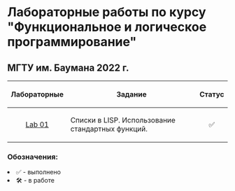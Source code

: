 # Лабораторные работы по курсу "Функциональное и логическое программирование"
## МГТУ им. Баумана 2022 г.

| Лабораторные  |     <p align="center">Задание    |      Статус    |
| :-------------: |-------------|:-------------:|
| [Lab 01](https://github.com/DeadlyHunter38/bmstu_sem_6_falp/lisp/tree/master/lab_01)| <p align="left">Списки в LISP. Использование стандартных функций.<p>| ✅


### Обозначения:


<li>✅ - выполнено

<li>🛠 - в работе